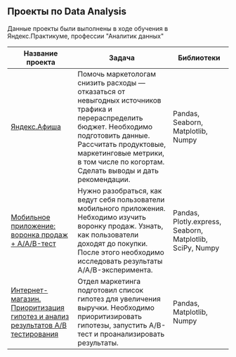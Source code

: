 ## Проекты по Data Analysis  

Данные проекты были выполнены в ходе обучения в Яндекс.Практикуме, профессии "Аналитик данных"

|Название проекта  | Задача | Библиотеки		
|--|--|--|
|[Яндекс.Афиша](https://github.com/Katanov/DA_projects/tree/main/Yandex.Afisha)|Помочь маркетологам снизить расходы — отказаться от невыгодных источников трафика и перераспределить бюджет. Необходимо подготовить данные. Рассчитать продуктовые, маркетинговые метрики, в том числе по когортам. Сделать выводы и дать рекомендации.|Pandas, Seaborn, Matplotlib, Numpy
|[Мобильное приложение: воронка продаж + A/A/B-тест](https://github.com/Katanov/DA_projects/tree/main/MobileApp_Funnel_AAB)|Нужно разобраться, как ведут себя пользователи мобильного приложения. Небходимо изучить воронку продаж. Узнать, как пользователи доходят до покупки. После этого необходимо исследовать результаты A/A/B-эксперимента.|Pandas, Plotly.express, Seaborn, Matplotlib, SciPy, Numpy
|[Интернет-магазин. Приоритизация гипотез и анализ результатов A/B тестирования](https://github.com/Katanov/DA_projects/tree/main/RICE_ICE_AB)|Отдел маркетинга подготовил список гипотез для увеличения выручки. Необходимо приоритизировать гипотезы, запустить A/B-тест и проанализировать результаты.|Pandas, Matplotlib, Numpy
